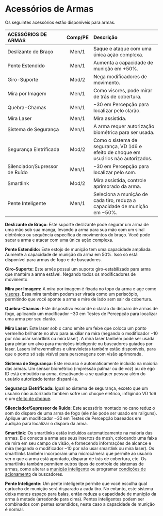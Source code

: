 # Acessórios de Armas

Os seguintes acessórios estão disponíveis para armas.

| ACESSÓRIOS DE ARMAS                                          | Comp/<!-- CLEANED wbr -->PE | Descrição                                                                           |
|:------------------------------------------------------------ |:-------------------------------------:|:----------------------------------------------------------------------------------- |
| Deslizante de Braço                                          |                 Men/1                 | Saque e ataque com uma única ação complexa.                                         |
| Pente Estendido                                              |                 Men/1                 | Aumenta a capacidade de munição em +50%.                                            |
| Giro-Suporte                                                 |                 Mod/2                 | Nega modificadores de movimento.                                                    |
| Mira por Imagem                                              |                 Men/1                 | Como visores, pode mirar de trás de cobertura.                                      |
| Quebra-Chamas                                                |                 Men/1                 | −30 em Percepção para localizar pelo clarão.                                        |
| Mira Laser                                                   |                 Men/1                 | Mira assistida.                                                                     |
| Sistema de Segurança                                         |                 Men/1                 | A arma requer autorização biométrica para ser usada.                                |
| Segurança Eletrificada                                       |                 Mod/2                 | Como o sistema de segurança, VD 1d6 e efeito de choque em usuários não autorizados. |
| Silenciador/<!-- CLEANED wbr -->Supressor de Ruído |                 Men/1                 | −30 em Percepção para localizar pelo som.                                           |
| Smartlink                                                    |                 Mod/2                 | Mira assistida, controle aprimorado da arma.                                        |
| Pente Inteligente                                            |                 Men/1                 | Seleciona a munição de cada tiro, reduza a capacidade de munição em −50%.           |

**Deslizante de Braço:** Este suporte deslizante pode segurar um arma de uma mão sob sua manga, levando a arma para sua mão com um sinal eletrônico ou sequência específica de movimentos do braço. Você pode sacar a arma e atacar com uma única ação complexa.

**Pente Estendido:** Este estojo de munição tem uma capacidade ampliada. Aumente a capacidade de munição da arma em 50%. Isso só está disponível para armas de fogo e de buscadores.

**Giro-Suporte:** Este arnês possui um suporte giro-estabilizado para arma que mantém a arma estável. Negando todos os modificadores de movimento.

**Mira por Imagem:** A mira por imagem é fixada no topo da arma e age como [visores](../16/05-common-tech-and-ware.md#everyday-technology). Essa mira também podem ser virada como um periscópio, permitindo que você aponte a arma e mire de lado sem sair da cobertura.

**Quebra-Chamas:** Este dispositivo esconde o clarão do disparo de armas de fogo, aplicando um modificador −30 em Testes de Percepção para localizar uma arma por seu clarão.

**Mira Laser:** Este laser sob o cano emite um feixe que coloca um ponto vermelho brilhante no alvo para auxiliar na mira (negando o modificador −10 por não usar smartlink ou mira laser). A mira laser também pode ser usada para pintar um alvo para munições inteligente ou buscadores guiados por laser. Lasers infravermelhos e ultravioletas também estão disponíveis, para que o ponto só seja visível para personagens com visão aprimorada.

**Sistema de Segurança:** Este recurso é automaticamente incluído na maioria das armas. Um sensor biométrico (impressão palmar ou de voz) ou de ego ID está embutido na arma, desativando-a se qualquer pessoa além do usuário autorizado tentar dispará-la.

**Segurança Eletrificada:** Igual ao sistema de segurança, exceto que um usuário não autorizado também sofre um choque elétrico, infligindo VD 1d6 e um [efeito de choque](../12/15-special-attacks.md#shock-attacks).

**Silenciador/Supressor de Ruído:** Este acessório montado no cano reduz o som do disparo de uma arma de fogo (ele não pode ser usado em railguns). Aplique um modificador −30 em Testes de Percepção baseados em audição para localizar o disparo da arma.

**Smartlink:** Os smartlinks estão incluídos automaticamente na maioria das armas. Ele conecta a arma aos seus insertos da mesh, colocando uma faixa de mira em seu campo de visão, e fornecendo informações de alcance e mira (negando o modificador −10 por não usar smartlink ou mira laser). Os smartlinks também incorporam uma microcâmera que permite ao usuário ver o que a arma está apontado, disparar de trás de cobertura, etc. Os smartlinks também permitem outros tipos de controle de sistemas de armas, como alterar a [munição inteligente](../12/09-kinetic-weapons.md#smart-ammo) ou programar [condições de acionamento](../12/10-seeker-weapons-and-grenades.md#trigger-conditions) de buscadores.

**Pente Inteligente:** Um pente inteligente permite que você escolha qual cartucho de munição será disparado a cada tiro. No entanto, este sistema deixa menos espaço para balas, então reduza a capacidade de munição da arma à metade (arredonde para cima). Pentes inteligentes podem ser combinados com pentes extendidos, neste caso a capacidade de munição é normal.
